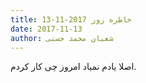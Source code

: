 ```yaml
---
title: خاطره روز 2017-11-13
date: 2017-11-13
author: شعبان محمد حسنی
---
```


اصلا یادم نمیاد امروز چی کار کردم.